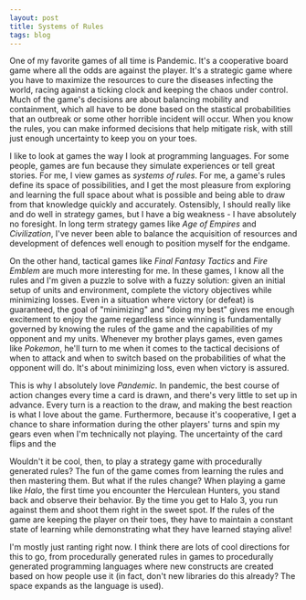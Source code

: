 ```yaml
---
layout: post
title: Systems of Rules
tags: blog
---
```

One of my favorite games of all time is Pandemic. It's a cooperative board game
where all the odds are against the player. It's a strategic game where you have
to maximize the resources to cure the diseases infecting the world, racing against
a ticking clock and keeping the chaos under control. Much of the game's decisions
are about balancing mobility and containment, which all have to be done based on
the stastical probabilities that an outbreak or some other horrible incident will
occur. When you know the rules, you can make informed decisions that help mitigate
risk, with still just enough uncertainty to keep you on your toes. 

I like to look at games the way I look at programming languages. For some people,
games are fun because they simulate experiences or tell great stories. For me,
I view games as *systems of rules*. For me, a game's rules define its space of
possibilities, and I get the most pleasure from exploring and learning the full
space about what is possible and being able to draw from that knowledge quickly
and accurately. Ostensibly, I should really like and do well in strategy games,
but I have a big weakness - I have absolutely no foresight. In long term
strategy games like *Age of Empires* and *Civilization*, I've never been able
to balance the acquisition of resources and development of defences well enough
to position myself for the endgame.

On the other hand, tactical games like *Final Fantasy Tactics* and *Fire Emblem*
are much more interesting for me. In these games, I know all the rules and I'm
given a puzzle to solve with a fuzzy solution: given an initial setup of units
and environment, complete the victory objectives while minimizing losses. Even
in a situation where victory (or defeat) is guaranteed, the goal of "minimizing"
and "doing my best" gives me enough excitement to enjoy the game regardless since
winning is fundamentally governed by knowing the rules of the game and the
capabilities of my opponent and my units. Whenever my brother plays games, even
games like *Pokemon*, he'll turn to me when it comes to the tactical decisions
of when to attack and when to switch based on the probabilities of what the
opponent will do. It's about minimizing loss, even when victory is assured.

This is why I absolutely love *Pandemic*. In pandemic, the best course of action
changes every time a card is drawn, and there's very little to set up in advance.
Every turn is a reaction to the draw, and making the best reaction is what I
love about the game. Furthermore, because it's cooperative, I get a chance to
share information during the other players' turns and spin my gears even when
I'm technically not playing. The uncertainty of the card flips and the 

Wouldn't it be cool, then, to play a strategy game with procedurally generated
rules? The fun of the game comes from learning the rules and then mastering them.
But what if the rules change? When playing a game like *Halo*, the first time
you encounter the Herculean Hunters, you stand back and observe their behavior.
By the time you get to Halo 3, you run against them and shoot them right in the
sweet spot. If the rules of the game are keeping the player on their toes, they
have to maintain a constant state of learning while demonstrating what they have
learned staying alive!

I'm mostly just ranting right now. I think there are lots of cool directions for
this to go, from procedurally generated rules in games to procedurally generated
programming languages where new constructs are created based on how people use
it (in fact, don't new libraries do this already? The space expands as the
language is used).
